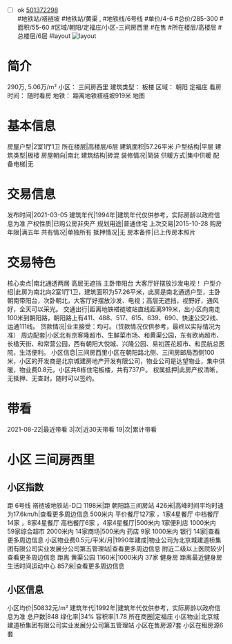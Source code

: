 - [ ] ok [501372298](https://bj.5i5j.com/ershoufang/501372298.html)  
 #地铁站/褡裢坡 #地铁站/黄渠 ,  #地铁线/6号线
#单价/4-6 #总价/285-300 #面积/55-60   #区域/朝阳/定福庄/小区-三间房西里 #在售 #所在楼层/高楼层 #总楼层/6层 #layout 
![layout](http://image2a.5i5j.com/bdir/layout/13508.jpg_P5.jpg) 
# 简介 
 290万,  5.06万/m² 
小区： 三间房西里
建筑类型： 板楼
区域： 朝阳 定福庄
看房时间： 随时看房
地铁： 距离地铁褡裢坡919米 地图
# 基本信息 
 房屋户型|2室1厅1卫
所在楼层|高楼层/6层
建筑面积|57.26平米
户型结构|平层
建筑类型|板楼
房屋朝向|南北
建筑结构|砖混
装修情况|简装
供暖方式|集中供暖
配备电梯|无
# 交易信息 
 发布时间|2021-03-05
建筑年代|1994年|建筑年代仅供参考，实际房龄以政府信息为准
产权性质|已购公房非央产
规划用途|普通住宅
上次交易|2015-10-28
购房年限|满五年
共有情况|单独所有
抵押情况|无
房本备件|已上传房本照片
# 交易特色 
 核心卖点|南北通透两居 高层无遮挡 主卧带阳台 大客厅好摆放沙发电视！
户型介绍|此房为南北向2室1厅1卫，建筑面积为57.26平米，此房是南北通透户型，主卧朝南带阳台，次卧朝北，大客厅好摆放沙发、电视；高层无遮挡，视野好，通风好，全天可以采光。
交通出行|距离地铁褡裢坡站直线距离919米，出小区向南走100米到朝阳路，朝阳路上有411、488、517、615、639、690、快速公交2线、运通111线。
贷款情况|业主接受：均可。（贷款情况仅供参考，最终以实际情况为准）
周边配套|小区北有京客隆超市、生鲜菜市场、和黄渠公园，东有欧尚超市、长楹天街、和常营公园，西有朝阳大悦城、兴隆公园、易初莲花超市、和民航总医院，生活便利。
小区信息|三间房西里小区在朝阳路北侧、三间房邮局西侧100米，小区的开发商是北京城建房地产开发有限公司，物业公司是达望物业，集中供暖，物业费0.8元，小区共8栋住宅板楼，共有737户。
权属抵押|此房产权清晰，无抵押、无查封，随时可以签约。
# 带看 
 2021-08-22|最近带看	 3|次|近30天带看	 19|次|累计带看
# 小区 三间房西里
## 小区指数 
 距 6号线 褡裢坡地铁站-D口 1198米|距 朝阳路三间房站 426米|高峰时间平均时速为17.6km/h|查看更多周边信息
500米内 平价餐厅127家 ，1家4星餐厅
中档餐厅14家 ，8家4星餐厅
高档餐厅6家 ，4家4星餐厅|500米内 1家便利店
1000米内 59家综合超市
2000米内 14家商场|500米内 药店 9家
1000米内 银行 14家|查看更多周边信息
小区物业费0.5元/平米/月|1990年建成|物业公司为北京城建道桥集团有限公司实业发展分公司第五管理站|查看更多周边信息
附近二级以上医院较少|查看更多周边信息
距离 黄渠公园 1160米|1000米内 37家 健身房
距离最近健身房生活时间运动中心 857米|查看更多周边信息
## 小区信息 
 小区均价|50832元/m²
建筑年代|1992年|建筑年代仅供参考，实际房龄以政府信息为准
总户数|848
绿化率|34%
容积率|1.78
所在商圈|定福庄
小区物业|北京城建道桥集团有限公司实业发展分公司第五管理站
小区在售房源7套
小区在租房源6套
